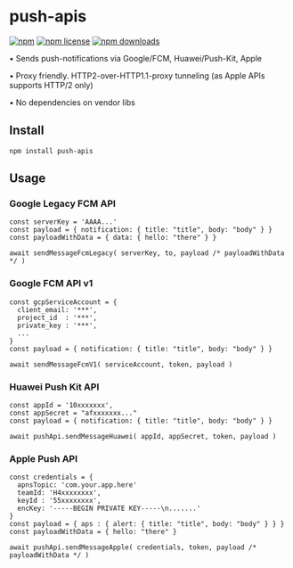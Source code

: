 # push-apis
[![npm](https://flat.badgen.net/npm/v/push-apis)](https://npmjs.com/package/push-apis)
[![npm license](https://flat.badgen.net/npm/license/push-apis)](https://npmjs.com/package/push-apis)
[![npm downloads](https://flat.badgen.net/npm/dm/push-apis)](https://npmjs.com/package/push-apis)

• Sends push-notifications via Google/FCM, Huawei/Push-Kit, Apple

• Proxy friendly. HTTP2-over-HTTP1.1-proxy tunneling (as Apple APIs supports HTTP/2 only)

• No dependencies on vendor libs


## Install
```npm install push-apis```

## Usage

### Google Legacy FCM API
```
const serverKey = 'AAAA...'
const payload = { notification: { title: "title", body: "body" } }
const payloadWithData = { data: { hello: "there" } }

await sendMessageFcmLegacy( serverKey, to, payload /* payloadWithData */ )
```

### Google FCM API v1
```
const gcpServiceAccount = {
  client_email: '***',
  project_id  : '***',
  private_key : '***',
  ...
}
const payload = { notification: { title: "title", body: "body" } }

await sendMessageFcmV1( serviceAccount, token, payload )
```

### Huawei Push Kit API
```
const appId = '10xxxxxxx',
const appSecret = "afxxxxxxx..."
const payload = { notification: { title: "title", body: "body" } }

await pushApi.sendMessageHuawei( appId, appSecret, token, payload )
```

### Apple Push API
```
const credentials = {
  apnsTopic: 'com.your.app.here'
  teamId: 'H4xxxxxxxx',
  keyId : '55xxxxxxxx',
  encKey: '-----BEGIN PRIVATE KEY-----\n.......'
}
const payload = { aps : { alert: { title: "title", body: "body" } } }
const payloadWithData = { hello: "there" }

await pushApi.sendMessageApple( credentials, token, payload /* payloadWithData */ )
```
